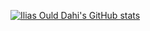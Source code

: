 [![Ilias Ould Dahi's GitHub stats](https://github-readme-stats.vercel.app/api?username=iliasoulddahi)](https://github.com/naufaladrna08/github-readme-stats&show_icons=true&theme=onedark)
